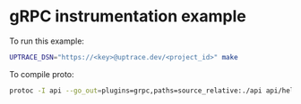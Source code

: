 # gRPC instrumentation example

To run this example:

```bash
UPTRACE_DSN="https://<key>@uptrace.dev/<project_id>" make
```

To compile proto:

```bash
protoc -I api --go_out=plugins=grpc,paths=source_relative:./api api/hello-service.proto
```
